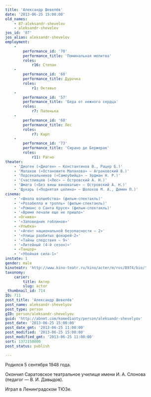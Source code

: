 ```yaml
---
title: 'Александр Шевелёв'
date: '2013-06-25 15:00:00'
old_names:
    - 87-aleksandr-shevelov
    - aleksandr-shevelev
jos_id: '87'
jos_alias: aleksandr-shevelov
employment:
    -
        performance_id: '70'
        performance_title: 'Поминальная молитва'
        roles:
            r16: Степан
    -
        performance_id: '60'
        performance_title: Дурочка
        roles:
            r1: Октавьо
    -
        performance_id: '57'
        performance_title: 'Беда от нежного сердца'
        roles:
            r7: Папенька
    -
        performance_id: '68'
        performance_title: Лес
        roles:
            r7: Карп
    -
        performance_id: '73'
        performance_title: 'Сирано де Бержерак'
        roles:
            r11: Рагно
theater:
    - 'Диоген («Диоген» — Константинов В., Рацер Б.)'
    - 'Малахов («Остановите Малахова» — Аграновский В.)'
    - 'Подсекальников («Самоубийца» — Эрдман Н. Р.)'
    - 'Счастливцев («Лес» — Островский А. Н.)'
    - 'Шмага («Без вины виноватые» — Островский А. Н.)'
    - 'Щукарь («Поднятая целина» — Шолохов М. А., Демин П.)'
cinema:
    - '«Школа волшебства» (фильм-спектакль)'
    - '«Розабелла и тролль» (фильм-спектакль)'
    - '«Романс о Санта Крусе» (фильм-спектакль)'
    - '«Время печали еще не пришло»'
    - «Огниво»
    - '«Заповедник гоблинов»'
    - «Улыбка»
    - '«Агент национальной безопасности — 2»'
    - '«Улицы разбитых фонарей-2»'
    - '«Тайны следствия — 9»'
    - '«Литейный (4-й сезон)»'
    - «Танцор»
    - '«Убойная сила-1»'
instate: 1
gender: male
kinoteatr: 'http://www.kino-teatr.ru/kino/acter/m/ros/8974/bio/'
taxonomy:
    carier:
        title: Актер
        slug: actor
_thumbnail_id: 714
ID: 711
post_title: 'Александр Шевелёв'
post_name: aleksandr-shevelyov
post_type: person
gID: person/aleksandr-shevelyov
guid: 'http://abnmt.com/komedianty/person/aleksandr-shevelyov'
post_date: '2013-06-25 15:00:00'
post_date_gmt: '2013-06-25 11:00:00'
post_modified: '2013-06-25 15:00:00'
post_modified_gmt: '2013-06-25 11:00:00'
sort: 1372158000
post_status: publish

---
```


Родился 5 сентября 1948 года.


Окончил Саратовское театральное училище имени И. А. Слонова (педагог — В. И. Давыдов).


Играл в Ленинградском ТЮЗе.